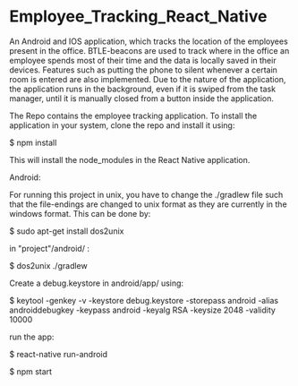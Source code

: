 # Employee_Tracking_React_Native
An Android and IOS application, which tracks the location of the employees present in the office. BTLE-beacons are used to track where in the office an employee spends most of their time and the data is locally saved in their devices. Features such as putting the phone to silent whenever a certain room is entered are also implemented. Due to the nature of the application, the application runs in the background, even if it is swiped from the task manager, until it is manually closed from a button inside the application.

The Repo contains the employee tracking application.
To install the application in your system, clone the repo and install it using:

$ npm install

This will install the node_modules in the React Native application.

Android:

For running this project in unix, you have to change the ./gradlew file such
that the file-endings are changed to unix format as they are currently in the
windows format. This can be done by:

$ sudo apt-get install dos2unix

in "project"/android/ :

$ dos2unix ./gradlew

Create a debug.keystore in android/app/ using:

$ keytool -genkey -v -keystore debug.keystore -storepass android -alias androiddebugkey -keypass android -keyalg RSA -keysize 2048 -validity 10000

run the app:

$ react-native run-android

$ npm start
